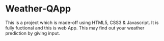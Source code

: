 # Weather-QApp

This is a project which is made-off using HTML5, CSS3  & Javascript. It is fully fuctional and this is web App.
This may find out your weather prediction by giving input.
